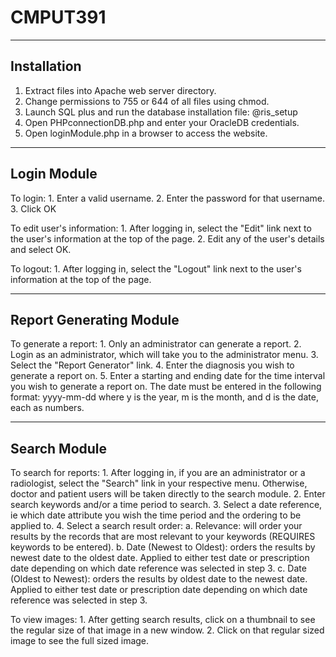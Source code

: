 # CMPUT391


------------
Installation
------------
1. Extract files into Apache web server directory.
2. Change permissions to 755 or 644 of all files using chmod.
3. Launch SQL plus and run the database installation file: @ris_setup
4. Open PHPconnectionDB.php and enter your OracleDB credentials.
5. Open loginModule.php in a browser to access the website.


------------
Login Module
------------
To login:
    1. Enter a valid username.
    2. Enter the password for that username.
    3. Click OK
    
To edit user's information:
    1. After logging in, select the "Edit" link next to the user's information
       at the top of the page.
    2. Edit any of the user's details and select OK.
    
To logout:
    1. After logging in, select the "Logout" link next to the user's information
       at the top of the page.
       
       
------------------------
Report Generating Module
------------------------
To generate a report:
    1. Only an administrator can generate a report.
    2. Login as an administrator, which will take you to the administrator menu.
    3. Select the "Report Generator" link.
    4. Enter the diagnosis you wish to generate a report on.
    5. Enter a starting and ending date for the time interval you wish to
       generate a report on. The date must be entered in the following format:
       yyyy-mm-dd where y is the year, m is the month, and d is the date, each
       as numbers.
       
       
-------------
Search Module
-------------
To search for reports:
    1. After logging in, if you are an administrator or a radiologist, select
       the "Search" link in your respective menu. Otherwise, doctor and patient
       users will be taken directly to the search module.
    2. Enter search keywords and/or a time period to search.
    3. Select a date reference, ie which date attribute you wish the time period
       and the ordering to be applied to.
    4. Select a search result order:
       a. Relevance: will order your results by the records that are most
          relevant to your keywords (REQUIRES keywords to be entered).
       b. Date (Newest to Oldest): orders the results by newest date to the
          oldest date. Applied to either test date or prescription date
          depending on which date reference was selected in step 3. 
       c. Date (Oldest to Newest): orders the results by oldest date to the
          newest date. Applied to either test date or prescription date
          depending on which date reference was selected in step 3.

To view images:
    1. After getting search results, click on a thumbnail to see the regular
       size of that image in a new window.
    2. Click on that regular sized image to see the full sized image.